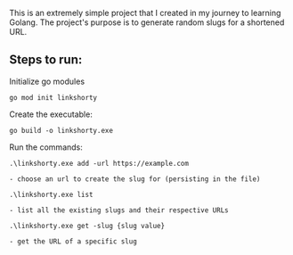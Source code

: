 This is an extremely simple project that I created in my journey to learning Golang.
The project's purpose is to generate random slugs for a shortened URL.

## Steps to run:


Initialize go modules
```
go mod init linkshorty
```

Create the executable:
```
go build -o linkshorty.exe

```
Run the commands:
```
.\linkshorty.exe add -url https://example.com
```
    - choose an url to create the slug for (persisting in the file)
    
```
.\linkshorty.exe list
```
    - list all the existing slugs and their respective URLs
```
.\linkshorty.exe get -slug {slug value}
```
    - get the URL of a specific slug